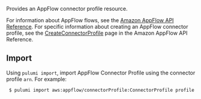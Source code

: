 Provides an AppFlow connector profile resource.

For information about AppFlow flows, see the [Amazon AppFlow API Reference](https://docs.aws.amazon.com/appflow/1.0/APIReference/Welcome.html).
For specific information about creating an AppFlow connector profile, see the
[CreateConnectorProfile](https://docs.aws.amazon.com/appflow/1.0/APIReference/API_CreateConnectorProfile.html) page in the Amazon AppFlow API Reference.


## Import

Using `pulumi import`, import AppFlow Connector Profile using the connector profile `arn`. For example:

```sh
 $ pulumi import aws:appflow/connectorProfile:ConnectorProfile profile arn:aws:appflow:us-west-2:123456789012:connectorprofile/example-profile
```
 